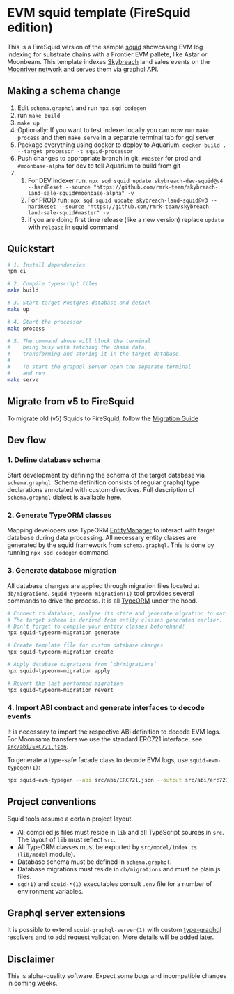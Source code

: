 # EVM squid template (FireSquid edition)

This is a FireSquid version of the sample [squid](https://subsquid.io) showcasing EVM log indexing for substrate chains with a Frontier EVM pallete, like Astar or Moonbeam. This template indexes [Skybreach](https://skybreach.app/) land sales events on the [Moonriver network](https://moonbeam.network/networks/moonriver/) and serves them via graphql API.

## Making a schema change

1. Edit `schema.graphql` and run `npx sqd codegen`
2. run `make build`
3. `make up`
4. Optionally: If you want to test indexer locally you can now run `make process` and then `make serve` in a separate terminal tab for gql server
5. Package everything using docker to deploy to Aquarium. `docker build . --target processor -t squid-processor`
6. Push changes to appropriate branch in git. `#master` for prod and `#moonbase-alpha` for dev to tell Aquarium to build from git
7. 
   1. For DEV indexer run: `npx sqd squid update skybreach-dev-squid@v4 --hardReset --source "https://github.com/rmrk-team/skybreach-land-sale-squid#moonbase-alpha" -v`
   2. For PROD run: `npx sqd squid update skybreach-land-squid@v3 --hardReset --source "https://github.com/rmrk-team/skybreach-land-sale-squid#master" -v`
   3. if you are doing first time release (like a new version) replace `update` with `release` in squid command

## Quickstart

```bash
# 1. Install dependencies
npm ci

# 2. Compile typescript files
make build

# 3. Start target Postgres database and detach
make up

# 4. Start the processor
make process

# 5. The command above will block the terminal
#    being busy with fetching the chain data, 
#    transforming and storing it in the target database.
#
#    To start the graphql server open the separate terminal
#    and run
make serve
```

## Migrate from v5 to FireSquid

To migrate old (v5) Squids to FireSquid, follow the [Migration Guide](https://docs.subsquid.io/docs/guides/migrate-to-fire-squid/)

## Dev flow

### 1. Define database schema

Start development by defining the schema of the target database via `schema.graphql`.
Schema definition consists of regular graphql type declarations annotated with custom directives.
Full description of `schema.graphql` dialect is available [here](https://docs.subsquid.io/schema-spec).

### 2. Generate TypeORM classes

Mapping developers use TypeORM [EntityManager](https://typeorm.io/#/working-with-entity-manager)
to interact with target database during data processing. All necessary entity classes are
generated by the squid framework from `schema.graphql`. This is done by running `npx sqd codegen`
command.

### 3. Generate database migration

All database changes are applied through migration files located at `db/migrations`.
`squid-typeorm-migration(1)` tool provides several commands to drive the process.
It is all [TypeORM](https://typeorm.io/#/migrations) under the hood.

```bash
# Connect to database, analyze its state and generate migration to match the target schema.
# The target schema is derived from entity classes generated earlier.
# Don't forget to compile your entity classes beforehand!
npx squid-typeorm-migration generate

# Create template file for custom database changes
npx squid-typeorm-migration create

# Apply database migrations from `db/migrations`
npx squid-typeorm-migration apply

# Revert the last performed migration
npx squid-typeorm-migration revert   
```

### 4. Import ABI contract and generate interfaces to decode events

It is necessary to import the respective ABI definition to decode EVM logs. For Moonsama transfers we use the standard ERC721 interface, see [`src/abi/ERC721.json`](src/abi/ERC721.json).

To generate a type-safe facade class to decode EVM logs, use `squid-evm-typegen(1)`:

```bash
npx squid-evm-typegen --abi src/abi/ERC721.json --output src/abi/erc721.ts
```


## Project conventions

Squid tools assume a certain project layout.

* All compiled js files must reside in `lib` and all TypeScript sources in `src`.
The layout of `lib` must reflect `src`.
* All TypeORM classes must be exported by `src/model/index.ts` (`lib/model` module).
* Database schema must be defined in `schema.graphql`.
* Database migrations must reside in `db/migrations` and must be plain js files.
* `sqd(1)` and `squid-*(1)` executables consult `.env` file for a number of environment variables.

## Graphql server extensions

It is possible to extend `squid-graphql-server(1)` with custom
[type-graphql](https://typegraphql.com) resolvers and to add request validation.
More details will be added later.

## Disclaimer

This is alpha-quality software. Expect some bugs and incompatible changes in coming weeks.
